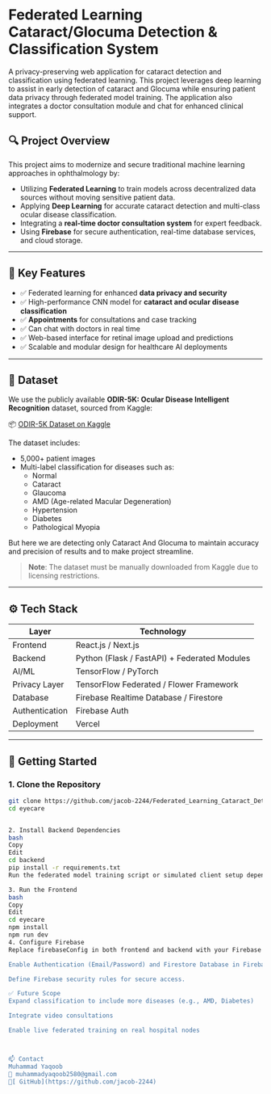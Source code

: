 # Federated Learning Cataract/Glocuma Detection & Classification System

A privacy-preserving web application for cataract detection and classification using federated learning. This project leverages deep learning to assist in early detection of cataract and Glocuma while ensuring patient data privacy through federated model training. The application also integrates a doctor consultation module and chat for enhanced clinical support.



## 🔍 Project Overview

This project aims to modernize and secure traditional machine learning approaches in ophthalmology by:
- Utilizing **Federated Learning** to train models across decentralized data sources without moving sensitive patient data.
- Applying **Deep Learning** for accurate cataract detection and multi-class ocular disease classification.
- Integrating a **real-time doctor consultation system** for expert feedback.
- Using **Firebase** for secure authentication, real-time database services, and cloud storage.

---

## 🧠 Key Features

- ✅ Federated learning for enhanced **data privacy and security**
- ✅ High-performance CNN model for **cataract and ocular disease classification**
- ✅ **Appointments** for consultations and case tracking
- ✅ Can chat with doctors in real time
- ✅ Web-based interface for retinal image upload and predictions
- ✅ Scalable and modular design for healthcare AI deployments

---

## 📁 Dataset

We use the publicly available **ODIR-5K: Ocular Disease Intelligent Recognition** dataset, sourced from Kaggle:

📦 [ODIR-5K Dataset on Kaggle](https://www.kaggle.com/datasets/andrewmvd/ocular-disease-recognition-odir5k)

The dataset includes:
- 5,000+ patient images
- Multi-label classification for diseases such as:
  - Normal
  - Cataract
  - Glaucoma
  - AMD (Age-related Macular Degeneration)
  - Hypertension
  - Diabetes
  - Pathological Myopia

 But here we are detecting only Cataract And Glocuma to maintain accuracy and precision of results and to make project streamline.

> **Note**: The dataset must be manually downloaded from Kaggle due to licensing restrictions.

---

## ⚙️ Tech Stack

| Layer           | Technology                              |
|----------------|------------------------------------------|
| Frontend        | React.js / Next.js                      |
| Backend         | Python (Flask / FastAPI) + Federated Modules |
| AI/ML           | TensorFlow / PyTorch                    |
| Privacy Layer   | TensorFlow Federated / Flower Framework |
| Database        | Firebase Realtime Database / Firestore |
| Authentication  | Firebase Auth                          |
| Deployment      | Vercel

---

## 🚀 Getting Started

### 1. Clone the Repository
```bash
git clone https://github.com/jacob-2244/Federated_Learning_Cataract_Detection.git
cd eyecare


2. Install Backend Dependencies
bash
Copy
Edit
cd backend
pip install -r requirements.txt
Run the federated model training script or simulated client setup depending on your framework (e.g., Flower or TFF).

3. Run the Frontend
bash
Copy
Edit
cd eyecare
npm install
npm run dev
4. Configure Firebase
Replace firebaseConfig in both frontend and backend with your Firebase project's credentials.

Enable Authentication (Email/Password) and Firestore Database in Firebase Console.

Define Firebase security rules for secure access.

✅ Future Scope
Expand classification to include more diseases (e.g., AMD, Diabetes)

Integrate video consultations

Enable live federated training on real hospital nodes



📫 Contact
Muhammad Yaqoob
📧 muhammadyaqoob2580@gmail.com
🔗[ GitHub](https://github.com/jacob-2244)
